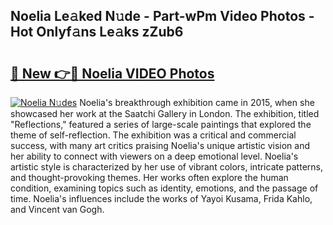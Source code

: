 ## Noelia Le𝚊ked N𝚞de - Part-wPm Video Photos - Hot Onlyf𝚊ns Le𝚊ks zZub6

# <h2><a href="http://ab51494.deff.icu/?id=Noelia">🔗 New 👉🔴 Noelia VIDEO Photos</a></h2>

[![Noelia N𝚞des](https://i.imgur.com/rIISA9y.gif)](http://ab51494.deff.icu/?id=Noelia)
Noelia's breakthrough exhibition came in 2015, when she showcased her work at the Saatchi Gallery in London. The exhibition, titled "Reflections," featured a series of large-scale paintings that explored the theme of self-reflection. The exhibition was a critical and commercial success, with many art critics praising Noelia's unique artistic vision and her ability to connect with viewers on a deep emotional level. Noelia's artistic style is characterized by her use of vibrant colors, intricate patterns, and thought-provoking themes. Her works often explore the human condition, examining topics such as identity, emotions, and the passage of time. Noelia's influences include the works of Yayoi Kusama, Frida Kahlo, and Vincent van Gogh.
